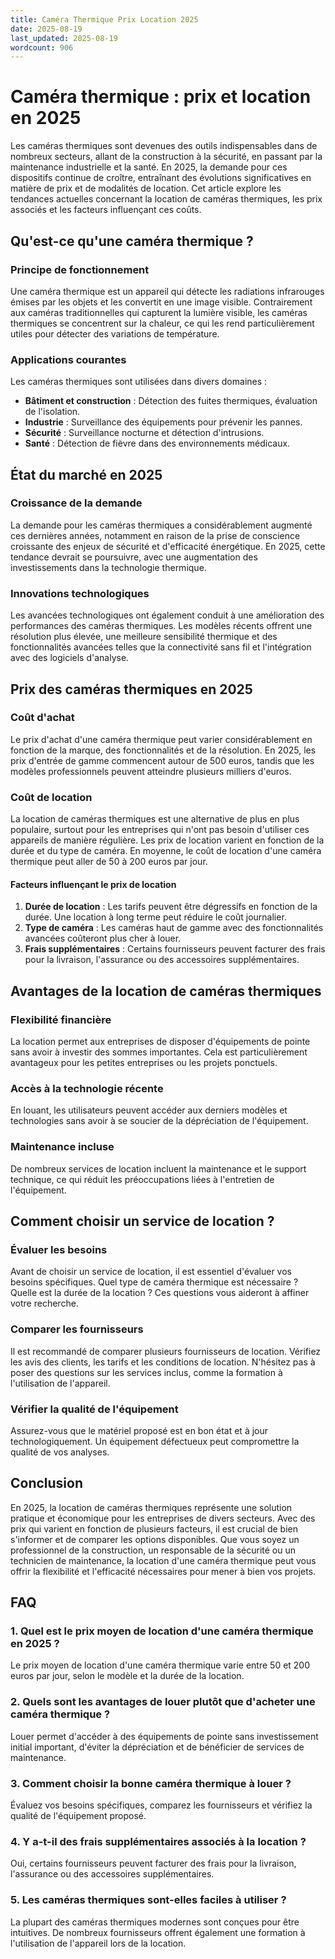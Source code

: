 ```yaml
---
title: Caméra Thermique Prix Location 2025
date: 2025-08-19
last_updated: 2025-08-19
wordcount: 906
---
```


# Caméra thermique : prix et location en 2025

Les caméras thermiques sont devenues des outils indispensables dans de nombreux secteurs, allant de la construction à la sécurité, en passant par la maintenance industrielle et la santé. En 2025, la demande pour ces dispositifs continue de croître, entraînant des évolutions significatives en matière de prix et de modalités de location. Cet article explore les tendances actuelles concernant la location de caméras thermiques, les prix associés et les facteurs influençant ces coûts.

## Qu'est-ce qu'une caméra thermique ?

### Principe de fonctionnement

Une caméra thermique est un appareil qui détecte les radiations infrarouges émises par les objets et les convertit en une image visible. Contrairement aux caméras traditionnelles qui capturent la lumière visible, les caméras thermiques se concentrent sur la chaleur, ce qui les rend particulièrement utiles pour détecter des variations de température.

### Applications courantes

Les caméras thermiques sont utilisées dans divers domaines :

- **Bâtiment et construction** : Détection des fuites thermiques, évaluation de l'isolation.
- **Industrie** : Surveillance des équipements pour prévenir les pannes.
- **Sécurité** : Surveillance nocturne et détection d'intrusions.
- **Santé** : Détection de fièvre dans des environnements médicaux.

## État du marché en 2025

### Croissance de la demande

La demande pour les caméras thermiques a considérablement augmenté ces dernières années, notamment en raison de la prise de conscience croissante des enjeux de sécurité et d'efficacité énergétique. En 2025, cette tendance devrait se poursuivre, avec une augmentation des investissements dans la technologie thermique.

### Innovations technologiques

Les avancées technologiques ont également conduit à une amélioration des performances des caméras thermiques. Les modèles récents offrent une résolution plus élevée, une meilleure sensibilité thermique et des fonctionnalités avancées telles que la connectivité sans fil et l'intégration avec des logiciels d'analyse.

## Prix des caméras thermiques en 2025

### Coût d'achat

Le prix d'achat d'une caméra thermique peut varier considérablement en fonction de la marque, des fonctionnalités et de la résolution. En 2025, les prix d'entrée de gamme commencent autour de 500 euros, tandis que les modèles professionnels peuvent atteindre plusieurs milliers d'euros.

### Coût de location

La location de caméras thermiques est une alternative de plus en plus populaire, surtout pour les entreprises qui n'ont pas besoin d'utiliser ces appareils de manière régulière. Les prix de location varient en fonction de la durée et du type de caméra. En moyenne, le coût de location d'une caméra thermique peut aller de 50 à 200 euros par jour.

#### Facteurs influençant le prix de location

1. **Durée de location** : Les tarifs peuvent être dégressifs en fonction de la durée. Une location à long terme peut réduire le coût journalier.
2. **Type de caméra** : Les caméras haut de gamme avec des fonctionnalités avancées coûteront plus cher à louer.
3. **Frais supplémentaires** : Certains fournisseurs peuvent facturer des frais pour la livraison, l'assurance ou des accessoires supplémentaires.

## Avantages de la location de caméras thermiques

### Flexibilité financière

La location permet aux entreprises de disposer d'équipements de pointe sans avoir à investir des sommes importantes. Cela est particulièrement avantageux pour les petites entreprises ou les projets ponctuels.

### Accès à la technologie récente

En louant, les utilisateurs peuvent accéder aux derniers modèles et technologies sans avoir à se soucier de la dépréciation de l'équipement.

### Maintenance incluse

De nombreux services de location incluent la maintenance et le support technique, ce qui réduit les préoccupations liées à l'entretien de l'équipement.

## Comment choisir un service de location ?

### Évaluer les besoins

Avant de choisir un service de location, il est essentiel d'évaluer vos besoins spécifiques. Quel type de caméra thermique est nécessaire ? Quelle est la durée de la location ? Ces questions vous aideront à affiner votre recherche.

### Comparer les fournisseurs

Il est recommandé de comparer plusieurs fournisseurs de location. Vérifiez les avis des clients, les tarifs et les conditions de location. N'hésitez pas à poser des questions sur les services inclus, comme la formation à l'utilisation de l'appareil.

### Vérifier la qualité de l'équipement

Assurez-vous que le matériel proposé est en bon état et à jour technologiquement. Un équipement défectueux peut compromettre la qualité de vos analyses.

## Conclusion

En 2025, la location de caméras thermiques représente une solution pratique et économique pour les entreprises de divers secteurs. Avec des prix qui varient en fonction de plusieurs facteurs, il est crucial de bien s'informer et de comparer les options disponibles. Que vous soyez un professionnel de la construction, un responsable de la sécurité ou un technicien de maintenance, la location d'une caméra thermique peut vous offrir la flexibilité et l'efficacité nécessaires pour mener à bien vos projets.

## FAQ

### 1. Quel est le prix moyen de location d'une caméra thermique en 2025 ?

Le prix moyen de location d'une caméra thermique varie entre 50 et 200 euros par jour, selon le modèle et la durée de la location.

### 2. Quels sont les avantages de louer plutôt que d'acheter une caméra thermique ?

Louer permet d'accéder à des équipements de pointe sans investissement initial important, d'éviter la dépréciation et de bénéficier de services de maintenance.

### 3. Comment choisir la bonne caméra thermique à louer ?

Évaluez vos besoins spécifiques, comparez les fournisseurs et vérifiez la qualité de l'équipement proposé.

### 4. Y a-t-il des frais supplémentaires associés à la location ?

Oui, certains fournisseurs peuvent facturer des frais pour la livraison, l'assurance ou des accessoires supplémentaires.

### 5. Les caméras thermiques sont-elles faciles à utiliser ?

La plupart des caméras thermiques modernes sont conçues pour être intuitives. De nombreux fournisseurs offrent également une formation à l'utilisation de l'appareil lors de la location.